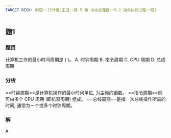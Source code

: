 ```yaml
---
TARGET DECK: 刷题::25计组-王道::第 5 章 中央处理器::5.2 指令执行过程::题1
---
```


## 题1
### 题目
计算机工作的最小时间周期是 ( )。
A. 时钟周期 B. 指令周期 C. CPU 周期 D. 总线周期
### 分析
==时钟周期==是计算机操作的最小时间单位, 为主频的倒数。
==指令周期==则可由多个 CPU 周期 (即机器周期) 组成。
==总线周期==是指一次总线操作所需的时间, 通常为一个或多个时钟周期。
### 解
A
<!--ID: 1727368451007-->

